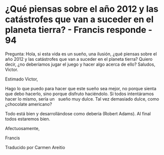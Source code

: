 # ¿Qué piensas sobre el año 2012 y las catástrofes que van a suceder en el planeta tierra? - Francis responde - 94

Pregunta: Hola, si esta vida es un sue&ntilde;o, una ilusi&oacute;n, &iquest;qu&eacute; piensas sobre el a&ntilde;o 2012 y las cat&aacute;strofes que van a suceder en el planeta tierra? Quiero decir, &iquest;no deber&iacute;amos jugar el juego y hacer algo acerca de ello? Saludos, Victor.

Estimado Victor,

Hago lo que puedo para hacer que este sue&ntilde;o sea mejor, no porque sienta que debo hacerlo, sino porque disfruto haci&eacute;ndolo. Si todos intent&aacute;ramos hacer lo mismo, ser&iacute;a un
&nbsp; 
sue&ntilde;o muy dulce. Tal vez demasiado dulce, como &iquest;chocolate americano?

Todo est&aacute; bien y desarroll&aacute;ndose como deber&iacute;a (Robert Adams). Al final todos estaremos bien. 

Afectuosamente, 

Francis 

Traducido por Carmen Areitio

